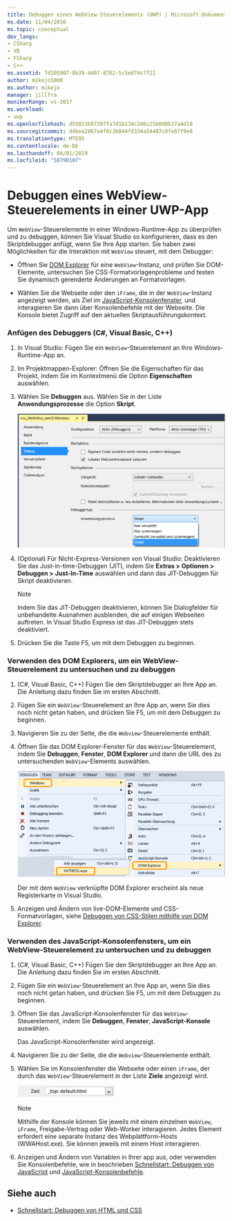 ```yaml
---
title: Debuggen eines WebView-Steuerelements (UWP) | Microsoft-Dokumentation
ms.date: 11/04/2016
ms.topic: conceptual
dev_langs:
- CSharp
- VB
- FSharp
- C++
ms.assetid: 7d105907-8b39-4d07-8762-5c5ed74c7f21
author: mikejo5000
ms.author: mikejo
manager: jillfra
monikerRange: vs-2017
ms.workload:
- uwp
ms.openlocfilehash: d55023b97397fa7d1b134c246c25b0d0b37a4d18
ms.sourcegitcommit: d4bea2867a4f0c3b044fd334a54407c0fe87f9e8
ms.translationtype: MTE95
ms.contentlocale: de-DE
ms.lasthandoff: 04/01/2019
ms.locfileid: "58790107"
---
```

# <a name="debug-a-webview-control-in-a-uwp-app"></a>Debuggen eines WebView-Steuerelements in einer UWP-App

 Um `WebView`-Steuerelemente in einer Windows-Runtime-App zu überprüfen und zu debuggen, können Sie Visual Studio so konfigurieren, dass es den Skriptdebugger anfügt, wenn Sie Ihre App starten. Sie haben zwei Möglichkeiten für die Interaktion mit `WebView` steuert, mit dem Debugger:

-   Öffnen Sie [DOM Explorer](../debugger/quickstart-debug-html-and-css.md) für eine `WebView`-Instanz, und prüfen Sie DOM-Elemente, untersuchen Sie CSS-Formatvorlagenprobleme und testen Sie dynamisch gerenderte Änderungen an Formatvorlagen.

-   Wählen Sie die Webseite oder den `iFrame`, die in der `WebView`-Instanz angezeigt werden, als Ziel im [JavaScript-Konsolenfenster](../debugger/javascript-console-commands.md), und interagieren Sie dann über Konsolenbefehle mit der Webseite. Die Konsole bietet Zugriff auf den aktuellen Skriptausführungskontext.

### <a name="attach-the-debugger-c-visual-basic-c"></a>Anfügen des Debuggers (C#, Visual Basic, C++)

1.  In Visual Studio: Fügen Sie ein `WebView`-Steuerelement an Ihre Windows-Runtime-App an.

2.  Im Projektmappen-Explorer: Öffnen Sie die Eigenschaften für das Projekt, indem Sie im Kontextmenü die Option **Eigenschaften** auswählen.

3.  Wählen Sie **Debuggen** aus. Wählen Sie in der Liste **Anwendungsprozesse** die Option **Skript**.

     ![Skript-Debugger](../debugger/media/js_dom_webview_script_debugger.png "JS_DOM_WebView_Script_Debugger")

4.  (Optional) Für Nicht-Express-Versionen von Visual Studio: Deaktivieren Sie das Just-in-time-Debuggen (JIT), indem Sie **Extras > Optionen > Debuggen > Just-In-Time** auswählen und dann das JIT-Debuggen für Skript deaktivieren.

    > [!NOTE]
    >  Indem Sie das JIT-Debuggen deaktivieren, können Sie Dialogfelder für unbehandelte Ausnahmen ausblenden, die auf einigen Webseiten auftreten. In Visual Studio Express ist das JIT-Debuggen stets deaktiviert.

5.  Drücken Sie die Taste F5, um mit dem Debuggen zu beginnen.

### <a name="use-the-dom-explorer-to-inspect-and-debug-a-webview-control"></a>Verwenden des DOM Explorers, um ein WebView-Steuerelement zu untersuchen und zu debuggen

1.  (C#, Visual Basic, C++) Fügen Sie den Skriptdebugger an Ihre App an. Die Anleitung dazu finden Sie im ersten Abschnitt.

2.  Fügen Sie ein `WebView`-Steuerelement an Ihre App an, wenn Sie dies noch nicht getan haben, und drücken Sie F5, um mit dem Debuggen zu beginnen.

3.  Navigieren Sie zu der Seite, die die `Webview`-Steuerelemente enthält.

4.  Öffnen Sie das DOM Explorer-Fenster für das `WebView`-Steuerelement, indem Sie **Debuggen**, **Fenster**, **DOM Explorer** und dann die URL des zu untersuchenden `WebView`-Elements auswählen.

     ![Öffnen im DOM Explorer](../debugger/media/js_dom_webview.png "JS_DOM_WebView")

     Der mit dem `WebView` verknüpfte DOM Explorer erscheint als neue Registerkarte in Visual Studio.

5.  Anzeigen und Ändern von live-DOM-Elemente und CSS-Formatvorlagen, siehe [Debuggen von CSS-Stilen mithilfe von DOM Explorer](/visualstudio/debugger/quickstart-debug-html-and-css).

### <a name="use-the-javascript-console-window-to-inspect-and-debug-a-webview-control"></a>Verwenden des JavaScript-Konsolenfensters, um ein WebView-Steuerelement zu untersuchen und zu debuggen

1.  (C#, Visual Basic, C++) Fügen Sie den Skriptdebugger an Ihre App an. Die Anleitung dazu finden Sie im ersten Abschnitt.

2.  Fügen Sie ein `WebView`-Steuerelement an Ihre App an, wenn Sie dies noch nicht getan haben, und drücken Sie F5, um mit dem Debuggen zu beginnen.

3.  Öffnen Sie das JavaScript-Konsolenfenster für das `WebView`-Steuerelement, indem Sie **Debuggen**, **Fenster**, **JavaScript-Konsole** auswählen.

     Das JavaScript-Konsolenfenster wird angezeigt.

4.  Navigieren Sie zu der Seite, die die `Webview`-Steuerelemente enthält.

5.  Wählen Sie im Konsolenfenster die Webseite oder einen `iFrame`, der durch das `WebView`-Steuerelement in der Liste **Ziele** angezeigt wird.

     ![Auswahl in der JavaScript-Konsolenfenster als Ziel](../debugger/media/js_console_target.png "JS_Console_Target")

    > [!NOTE]
    >  Mithilfe der Konsole können Sie jeweils mit einem einzelnen `WebView`, `iFrame`, Freigabe-Vertrag oder Web-Worker interagieren. Jedes Element erfordert eine separate Instanz des Webplattform-Hosts (WWAHost.exe). Sie können jeweils mit einem Host interagieren.

6.  Anzeigen und Ändern von Variablen in Ihrer app aus, oder verwenden Sie Konsolenbefehle, wie in beschrieben [Schnellstart: Debuggen von JavaScript](../debugger/quickstart-debug-javascript-using-the-console.md) und [JavaScript-Konsolenbefehle](../debugger/javascript-console-commands.md).

## <a name="see-also"></a>Siehe auch

- [Schnellstart: Debuggen von HTML und CSS](../debugger/quickstart-debug-html-and-css.md)